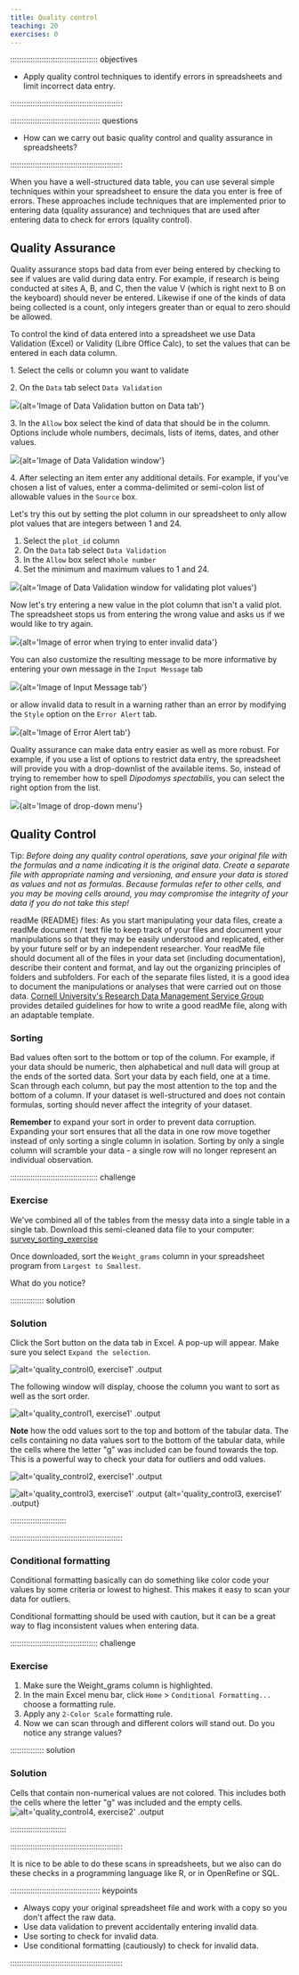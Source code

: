 ```yaml
---
title: Quality control
teaching: 20
exercises: 0
---
```


::::::::::::::::::::::::::::::::::::::: objectives

- Apply quality control techniques to identify errors in spreadsheets and limit incorrect data entry.

::::::::::::::::::::::::::::::::::::::::::::::::::

:::::::::::::::::::::::::::::::::::::::: questions

- How can we carry out basic quality control and quality assurance in spreadsheets?

::::::::::::::::::::::::::::::::::::::::::::::::::

When you have a well-structured data table, you can use several simple
techniques within your spreadsheet to ensure the data you enter is
free of errors. These approaches include techniques that are
implemented prior to entering data (quality assurance) and
techniques that are used after entering data to check for errors
(quality control).

## Quality Assurance

Quality assurance stops bad data from ever being entered by checking to see if
values are valid during data entry. For example, if research is being conducted
at sites A, B, and C, then the value V (which is right next to B on the
keyboard) should never be entered. Likewise if one of the kinds of data being
collected is a count, only integers greater than or equal to zero should be
allowed.

To control the kind of data entered into a spreadsheet we use Data Validation
(Excel) or Validity (Libre Office Calc), to set the values that can be entered
in each data column.

1\. Select the cells or column you want to validate

2\. On the `Data` tab select `Data Validation`

![](fig/data_validation.png){alt='Image of Data Validation button on Data tab'}

3\. In the `Allow` box select the kind of data that should be in the
column. Options include whole numbers, decimals, lists of items, dates, and
other values.

![](fig/data_validation_window.png){alt='Image of Data Validation window'}

4\. After selecting an item enter any additional details. For example, if you've
chosen a list of values, enter a comma-delimited or semi-colon list of allowable
values in the `Source` box.

Let's try this out by setting the plot column in our spreadsheet to only allow
plot values that are integers between 1 and 24.

1. Select the `plot_id` column
2. On the `Data` tab select `Data Validation`
3. In the `Allow` box select `Whole number`
4. Set the minimum and maximum values to 1 and 24.

![](fig/plot_validation.png){alt='Image of Data Validation window for validating plot values'}

Now let's try entering a new value in the plot column that isn't a valid
plot. The spreadsheet stops us from entering the wrong value and asks us if we
would like to try again.

![](fig/invalid_value.png){alt='Image of error when trying to enter invalid data'}

You can also customize the resulting message to be more informative by entering
your own message in the `Input Message` tab

![](fig/input_message.png){alt='Image of Input Message tab'}

or allow invalid data to result in a warning rather than an error by modifying the `Style`
option on the `Error Alert` tab.

![](fig/error_alert.png){alt='Image of Error Alert tab'}

Quality assurance can make data entry easier as well as more robust. For
example, if you use a list of options to restrict data entry, the spreadsheet
will provide you with a drop-downlist of the available items. So, instead of
trying to remember how to spell *Dipodomys spectabilis*, you can select the
right option from the list.

![](fig/drop_down_list2.png){alt='Image of drop-down menu'}

## Quality Control

Tip: *Before doing any quality control operations, save your original file with the formulas and a name indicating it is the original
data. Create a separate file with appropriate naming and versioning, and ensure your data is stored as values and not as formulas.
Because formulas refer to other cells, and you may be moving cells around, you may compromise the integrity of your data if you do not
take this step!*

readMe (README) files: As you start manipulating your data files, create a readMe document / text file to keep track of your files and
document your manipulations so that they may be easily understood and replicated, either by your future self or by an independent
researcher. Your readMe file should document all of the files in your data set (including documentation), describe their content and
format, and lay out the organizing principles of folders and subfolders. For each of the separate files listed, it is a good idea to
document the manipulations or analyses that were carried out on those data.
[Cornell University's Research Data Management Service Group](https://data.research.cornell.edu/content/readme) provides detailed
guidelines for how to write a good readMe file, along with an adaptable template.

### Sorting

Bad values often sort to the bottom or top of the column. For example, if your data should be numeric, then alphabetical and null data
will group at the ends of the sorted data. Sort your data by each field, one at a time. Scan through each column, but pay the most
attention to the top and the bottom of a column.
If your dataset is well-structured and does not contain formulas, sorting should never affect the integrity of your dataset.

**Remember** to expand your sort in order to prevent data corruption. Expanding your sort ensures that all the data in one row move together instead of only sorting a single column in isolation. Sorting by only a single column will scramble your data - a single row will no longer represent an individual observation.

:::::::::::::::::::::::::::::::::::::::  challenge

### Exercise

We've combined all of the tables from the messy data into a single table in a single tab. Download this semi-cleaned data file to your computer: [survey\_sorting\_exercise](https://github.com/datacarpentry/spreadsheet-ecology-lesson/blob/gh-pages/data/survey_sorting_exercise.xlsx?raw=true)

Once downloaded, sort the `Weight_grams` column in your spreadsheet program from `Largest to Smallest`.

What do you notice?

:::::::::::::::  solution

### Solution

Click the Sort button on the data tab in Excel. A pop-up will appear. Make sure you select `Expand the selection`.

![alt='quality\_control0, exercise1' .output](fig/sorting_button.png)

The following window will display, choose the column you want to sort as well as the sort order.

![alt='quality\_control1, exercise1' .output](fig/sorting_example.png)

**Note** how the odd values sort to the top and bottom of the tabular data.
The cells containing no data values sort to the bottom of the tabular data, while the cells where the letter "g" was included can be found towards the top. This is a powerful way to check your data for outliers and odd values.

![alt='quality\_control2, exercise1' .output](fig/sorting_solution_1.png)

![alt='quality\_control3, exercise1' .output](fig/sorting_solution_2.png)
{alt='quality\_control3, exercise1' .output}

:::::::::::::::::::::::::

::::::::::::::::::::::::::::::::::::::::::::::::::

### Conditional formatting

Conditional formatting basically can do something like color code your values by some
criteria or lowest to highest. This makes it easy to scan your data for outliers.

Conditional formatting should be used with caution, but it can be a great way to flag inconsistent values when entering data.

:::::::::::::::::::::::::::::::::::::::  challenge

### Exercise

1. Make sure the Weight\_grams column is highlighted.
2. In the main Excel menu bar, click `Home` > `Conditional Formatting...` choose a formatting rule.
3. Apply any `2-Color Scale` formatting rule.
4. Now we can scan through and different colors will stand out. Do you notice any strange values?

:::::::::::::::  solution

### Solution

Cells that contain non-numerical values are not colored. This includes both the cells where the letter "g" was included and the empty cells.
![alt='quality\_control4, exercise2' .output](fig/conditional_formating.png)

:::::::::::::::::::::::::

::::::::::::::::::::::::::::::::::::::::::::::::::

It is nice to be able to do these scans in spreadsheets, but we also can do these
checks in a programming language like R, or in OpenRefine or SQL.

:::::::::::::::::::::::::::::::::::::::: keypoints

- Always copy your original spreadsheet file and work with a copy so you don't affect the raw data.
- Use data validation to prevent accidentally entering invalid data.
- Use sorting to check for invalid data.
- Use conditional formatting (cautiously) to check for invalid data.

::::::::::::::::::::::::::::::::::::::::::::::::::


